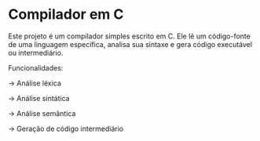 # Compilador em C

Este projeto é um compilador simples escrito em C. Ele lê um código-fonte de uma linguagem específica, analisa sua sintaxe e gera código executável ou intermediário.

Funcionalidades:

 -> Análise léxica

 -> Análise sintática

 -> Análise semântica

 -> Geração de código intermediário
